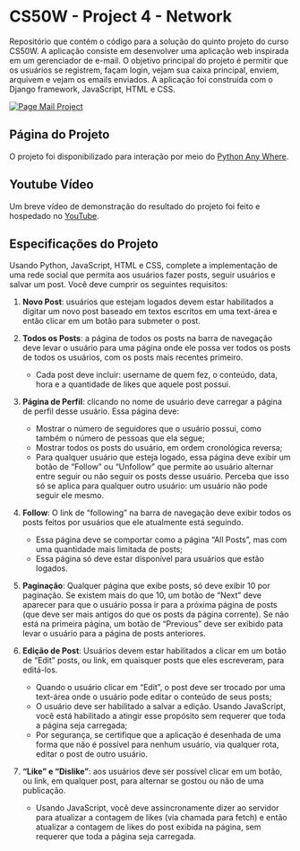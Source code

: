 # CS50W - Project 4 - Network

Repositório que contém o código para a solução do quinto projeto do curso CS50W. A aplicação consiste em desenvolver uma aplicação web inspirada em um gerenciador de e-mail. O objetivo principal do projeto  é permitir que os usuários se registrem, façam login, vejam sua caixa principal, enviem, arquivem e vejam os emails enviados. A aplicação foi construída com o Django framework, JavaScript, HTML e CSS.

[![Page Mail Project](https://i.postimg.cc/JhZR09r5/Dja.png)](https://jvvpasson.pythonanywhere.com/)

## Página do Projeto

O projeto foi disponibilizado para interação por meio do [Python Any Where](https://jvvpasson.pythonanywhere.com/).

## Youtube Vídeo

Um breve vídeo de demonstração do resultado do projeto foi feito e hospedado no [YouTube](https://youtu.be/_MLy1wDu4cY).

## Especificações do Projeto

Usando Python, JavaScript, HTML e CSS, complete a implementação de uma rede social que permita aos usuários fazer posts, seguir usuários e salvar um post. Você deve cumprir os seguintes requisitos:

1. **Novo Post**: usuários que estejam logados devem estar habilitados a digitar um novo post baseado em textos escritos em uma text-área e então clicar em um botão para submeter o post.

2. **Todos os Posts**: a página de todos os posts na barra de navegação deve levar o usuário para uma página onde ele possa ver todos os posts de todos os usuários, com os posts mais recentes primeiro.
	* Cada post deve incluir: username de quem fez, o conteúdo, data, hora e a quantidade de likes que aquele post possui.

3. **Página de Perfil**: clicando no nome de usuário deve carregar a página de perfil desse usuário. Essa página deve:
	* Mostrar o número de seguidores que o usuário possui, como também o número de pessoas que ela segue;
	* Mostrar todos os posts do usuário, em ordem cronológica reversa;
	* Para qualquer usuário que esteja logado, essa página deve exibir um botão de “Follow” ou “Unfollow” que permite ao usuário alternar entre seguir ou não seguir os posts desse usuário. Perceba que isso só se aplica para qualquer outro usuário: um usuário não pode seguir ele mesmo.

4. **Follow**: O link de “following” na barra de navegação deve exibir todos os posts feitos por usuários que ele atualmente está seguindo.
	* Essa página deve se comportar como a página “All Posts”, mas com uma quantidade mais limitada de posts;
	* Essa página só deve estar disponível para usuários que estão logados.

5. **Paginação**: Qualquer página que exibe posts, só deve exibir 10 por paginação. Se existem mais do que 10, um botão de “Next” deve aparecer para que o usuário possa ir para a próxima página de posts (que deve ser mais antigos do que os posts da página corrente). Se não está na primeira página, um botão de “Previous” deve ser exibido pata levar o usuário para a página de posts anteriores.

6. **Edição de Post**: Usuários devem estar habilitados a clicar em um botão de “Edit” posts, ou link, em quaisquer posts que eles escreveram, para editá-los.
	* Quando o usuário clicar em “Edit”, o post deve ser trocado por uma text-área onde o usuário pode editar o conteúdo de seus posts;
	* O usuário deve ser habilitado a salvar a edição. Usando JavaScript, você está habilitado a atingir esse propósito sem requerer que toda a página seja carregada;
	* Por segurança, se certifique que a aplicação é desenhada de uma forma que não é possível para nenhum usuário, via qualquer rota, editar o post de outro usuário.

7. **“Like” e “Dislike”**: aos usuários deve ser possível clicar em um botão, ou link, em qualquer post, para alternar se gostou ou não de uma publicação.
	* Usando JavaScript, você deve assincronamente dizer ao servidor para atualizar a contagem de likes (via chamada para fetch) e então atualizar a contagem de likes do post exibida na página, sem requerer que toda a página seja carregada.
